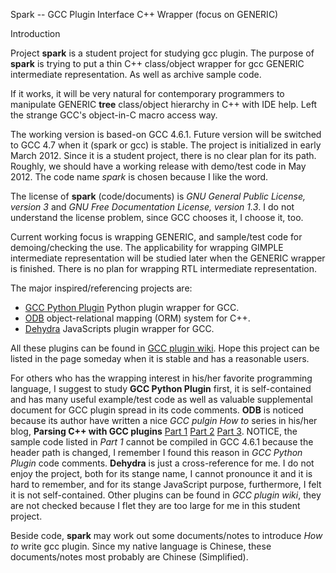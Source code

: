 Spark -- GCC Plugin Interface C++ Wrapper (focus on GENERIC)

Introduction

Project **spark** is a student project for studying gcc plugin. The purpose of **spark** is trying to put a thin C++ class/object wrapper for gcc GENERIC intermediate representation. As well as archive sample code.

If it works, it will be very natural for contemporary programmers to manipulate GENERIC **tree** class/object hierarchy in C++ with IDE help.  Left the strange GCC's object-in-C macro access way. 

The working version is based-on GCC 4.6.1. Future version will be switched to GCC 4.7 when it (spark or gcc) is stable. The project is initialized in early March 2012. Since it is a student project, there is no clear plan for its path. Roughly, we should have a working release with demo/test code in May 2012. The code name _spark_ is chosen because I like the word. 

The license of **spark** (code/documents) is _GNU General Public License, version 3_ and _GNU Free Documentation License, version 1.3_. I do not understand the license problem, since GCC chooses it, I choose it, too.

Current working focus is wrapping GENERIC, and sample/test code for demoing/checking the use. The applicability for wrapping GIMPLE intermediate representation will be studied later when the GENERIC wrapper is finished. There is no plan for wrapping RTL intermediate representation.

The major inspired/referencing projects are:
* [GCC Python Plugin](https://fedorahosted.org/gcc-python-plugin/) Python plugin wrapper for GCC.
* [ODB](http://www.codesynthesis.com/products/odb/) object-relational mapping (ORM) system for C++. 
* [Dehydra](https://developer.mozilla.org/en/Dehydra) JavaScripts plugin wrapper for GCC.

All these plugins can be found in [GCC plugin wiki](http://gcc.gnu.org/wiki/plugins). Hope this project can be listed in the page someday when it is stable and has a reasonable users.

For others who has the wrapping interest in his/her favorite programming language, I suggest to study **GCC Python Plugin** first, it is self-contained and has many useful example/test code as well as valuable supplemental document for GCC plugin spread in its code comments. **ODB** is noticed because its author have written a nice _GCC pulgin How to_ series in his/her blog, **Parsing C++ with GCC plugins** [Part 1](http://www.codesynthesis.com/~boris/blog/2010/05/03/parsing-cxx-with-gcc-plugin-part-1/) [Part 2](http://www.codesynthesis.com/~boris/blog/2010/05/10/parsing-cxx-with-gcc-plugin-part-2/) [Part 3](http://www.codesynthesis.com/~boris/blog/2010/05/17/parsing-cxx-with-gcc-plugin-part-3/). NOTICE, the sample code listed in _Part 1_ cannot be compiled in GCC 4.6.1 because the header path is changed, I remember I found this reason in _GCC Python Plugin_ code comments. **Dehydra** is just a cross-reference for me. I do not enjoy the project, both for its stange name, I cannot pronounce it and it is hard to remember, and for its stange JavaScript purpose, furthermore, I felt it is not self-contained. Other plugins can be found in _GCC plugin wiki_, they are not checked because I flet they are too large for me in this student project.

Beside code, **spark** may work out some documents/notes to introduce _How to_ write gcc plugin. Since my native language is Chinese, these documents/notes most probably are Chinese (Simplified).

